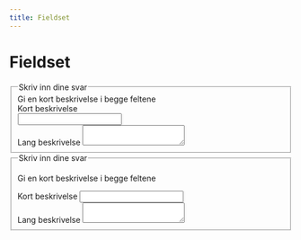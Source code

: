 ```yaml
---
title: Fieldset
---
```


# Fieldset

<Story>
<fieldset aria-describedby="fieldset-description-:r9r:" class="ds-fieldset ds-fieldset--spacing">
  <legend class="ds-label ds-label--md ds-font-weight--medium ds-fieldset__legend">
    <span class="ds-fieldset__legend__content">Skriv inn dine svar</span>
  </legend>
  <div id="fieldset-description-:r9r:" class="ds-paragraph ds-paragraph--md ds-line-height--sm ds-fieldset__description ds-font-weight--regular">
    Gi en kort beskrivelse i begge feltene
  </div>
  <div class="ds-paragraph ds-paragraph--md ds-line-height--md ds-textfield ds-textfield--md">
    <label class="ds-label ds-label--md ds-font-weight--medium ds-textfield__label" for="textfield-:r9s:">
      <span>Kort beskrivelse</span>
    </label>
    <div class="ds-textfield__field">
      <input class="ds-textfield__input ds-focus" type="text" size="20" id="textfield-:r9s:">
    </div>
    <div class="ds-textfield__error-message" id="textfield-error-:r9s:" aria-live="polite" aria-relevant="additions removals"></div>
  </div>
  <div class="ds-paragraph ds-paragraph--md ds-line-height--md ds-textarea ds-textarea--md">
    <label class="ds-label ds-label--md ds-font-weight--medium ds-textarea__label" for="textarea-:r9u:">
      <span>Lang beskrivelse</span>
    </label>
    <textarea class="ds-textarea__input ds-focus" id="textarea-:r9u:"></textarea>
    <div class="ds-textarea__error-message" id="textarea-error-:r9u:" aria-live="polite" aria-relevant="additions removals"></div>
  </div>
  <div id="fieldset-error-:r9r:" aria-live="polite" aria-relevant="additions removals" class="ds-fieldset__error-message"></div>
</fieldset>

<fieldset class="ds-fieldset">
  <legend>Skriv inn dine svar</legend>
  <p>Gi en kort beskrivelse i begge feltene</p>
  <form-field>
    <label class="ds-label">
      Kort beskrivelse
    </label>
    <input class="ds-input" type="text" size="20">
    <div class="ds-textfield__error-message" id="textfield-error-:r9s:" aria-live="polite" aria-relevant="additions removals"></div>
  </form-field>
  <div class="ds-paragraph ds-paragraph--md ds-line-height--md ds-textarea ds-textarea--md">
    <label class="ds-label ds-label--md ds-font-weight--medium ds-textarea__label" for="textarea-:r9u:">
      <span>Lang beskrivelse</span>
    </label>
    <textarea class="ds-textarea__input ds-focus" id="textarea-:r9u:"></textarea>
    <div class="ds-textarea__error-message" id="textarea-error-:r9u:" aria-live="polite" aria-relevant="additions removals"></div>
  </div>
  <div id="fieldset-error-:r9r:" aria-live="polite" aria-relevant="additions removals" class="ds-fieldset__error-message"></div>
</fieldset>
</Story>